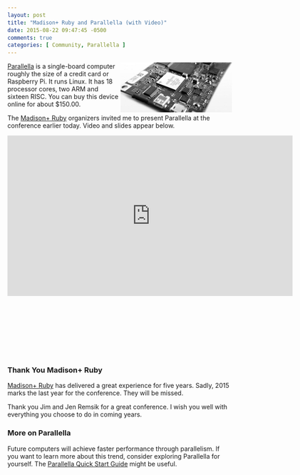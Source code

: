 ```yaml
---
layout: post
title: "Madison+ Ruby and Parallella (with Video)"
date: 2015-08-22 09:47:45 -0500
comments: true
categories: [ Community, Parallella ]
---
```


<img src="/images/parallella_perspective_250_bw.jpg" alt="images/parallella_perspective_250_bw.jpg" align="right">

[Parallella](/blog/2014/07/07/parallella-quick-start-guide-with-gotchas/) is a single-board computer roughly the size of a credit card or Raspberry Pi. It runs Linux. It has 18 processor cores, two ARM and sixteen RISC. You can buy this device online for about $150.00.

The [Madison+ Ruby](http://madisonpl.us/ruby/) organizers invited me to present Parallella at the conference earlier today. Video and slides appear below.

<!--more-->

<div class="video-container">
<iframe width="640" height="360" src="https://www.youtube.com/embed/BHZCCUEzK0s" frameborder="0" allowfullscreen></iframe>
</div>

<br/>&nbsp;
<br/>&nbsp;
<center><script async class="speakerdeck-embed" data-id="cf2abfd4752a417ca7b399761af38e2a" data-ratio="1.77777777777778" src="//speakerdeck.com/assets/embed.js"></script></center>
<br/>&nbsp;
<br/>&nbsp;

### Thank You Madison+ Ruby
[Madison+ Ruby](/blog/2013/08/25/madison-ruby-2013/) has delivered a great experience for five years. Sadly, 2015 marks the last year for the conference. They will be missed.

Thank you Jim and Jen Remsik for a great conference. I wish you well with everything you choose to do in coming years.

### More on Parallella

Future computers will achieve faster performance through parallelism. If you want to learn more about this trend, consider exploring Parallella for yourself. The <a href="/blog/2014/07/07/parallella-quick-start-guide-with-gotchas/">Parallella Quick Start Guide</a> might be useful.

